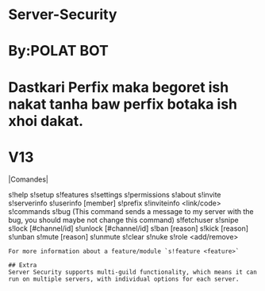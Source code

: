 # Server-Security


# By:POLAT BOT 

# Dastkari Perfix maka begoret ish nakat tanha baw perfix botaka ish xhoi dakat.

# V13

|Comandes|

s!help
s!setup
s!features
s!settings
s!permissions
s!about
s!invite
s!serverinfo
s!userinfo [member]
s!prefix <new prefix>
s!inviteinfo <link/code>
s!commands
s!bug (This command sends a message to my server with the bug, you should maybe not change this command)
s!fetchuser <user id>
s!snipe
s!lock [#channel/id]
s!unlock [#channel/id]
s!ban <member> [reason]
s!kick <member> [reason] 
s!unban <user id>
s!mute <member> [reason]
s!unmute <member>
s!clear <amount>
s!nuke
s!role <add/remove> <member> <role>
```
For more information about a feature/module `s!feature <feature>`

## Extra
Server Security supports multi-guild functionality, which means it can run on multiple servers, with individual options for each server.
